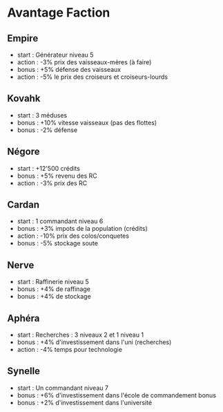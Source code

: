 ﻿# Avantage Faction

## Empire

- start : Générateur niveau 5 									
- action : -3% prix des vaisseaux-mères	 (à faire)
- bonus : +5% défense des vaisseaux						 		
- action : -5% le prix des croiseurs et croiseurs-lourds  		

## Kovahk

- start : 3 méduses												
- bonus : +10% vitesse vaisseaux (pas des flottes)				
- bonus : -2% défense											

## Négore

- start : +12'500 crédits								 		
- bonus : +5% revenu des RC 									
- action : -3% prix des RC 										

## Cardan

- start : 1 commandant niveau 6						 		
- bonus : +3% impots de la population (crédits) 				
- action : -10% prix des colos/conquetes 				 		
- bonus : -5% stockage soute 							

## Nerve

- start : Raffinerie niveau 5 							 		
- bonus : +4% de raffinage										
- bonus : +4% de stockage										

## Aphéra

- start : Recherches : 3 niveaux 2 et 1 niveau 1 		 		
- bonus : +4% d'investissement dans l'uni (recherches) 			
- action : -4% temps pour technologie 					 		

## Synelle

- start : Un commandant niveau 7						 		
- bonus : +6% d'investissement dans l'école de commandement bonus		
- bonus : +2% d'investissement dans l'université 				